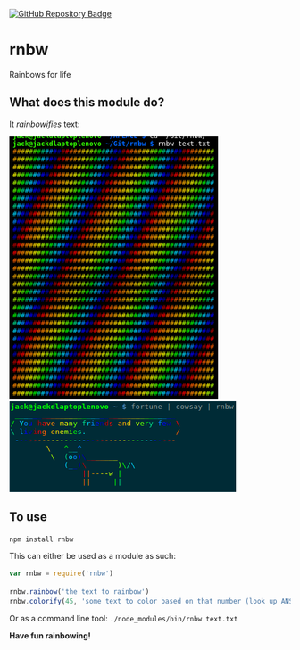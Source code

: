 [![GitHub Repository Badge](https://gb-maker.herokuapp.com/makebadge/jman294/rnbw)](https://github.com/jman294/rnbw)

# rnbw
Rainbows for life

## What does this module do?
It *rainbowifies* text:

![rnbw in action](screenshots/1.png)
![rnbw in action](screenshots/2.png)

## To use

`npm install rnbw`

This can either be used as a module as such:
```javascript
var rnbw = require('rnbw')

rnbw.rainbow('the text to rainbow')
rnbw.colorify(45, 'some text to color based on that number (look up ANSI escape sequences)')
```

Or as a command line tool:
`./node_modules/bin/rnbw text.txt`

__Have fun rainbowing!__
